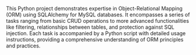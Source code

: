 This Python project demonstrates expertise in Object-Relational Mapping (ORM) using SQLAlchemy for MySQL databases. It encompasses a series of tasks ranging from basic CRUD operations to more advanced functionalities like filtering, relationships between tables, and protection against SQL injection. Each task is accompanied by a Python script with detailed usage instructions, providing a comprehensive understanding of ORM principles and practices.